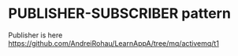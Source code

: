 # PUBLISHER-SUBSCRIBER pattern

Publisher is here https://github.com/AndreiRohau/LearnAppA/tree/mq/activemq/t1
